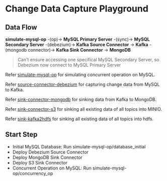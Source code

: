 # Change Data Capture Playground

## Data Flow

**simulate-mysql-op** -(op)-> **MySQL Primary Server** -(sync)-> **MySQL Secondary Server** -(debezium)-> **Kafka Source Connector** -> **Kafka** -(mongodb connector)-> **Kafka Sink Connector** -> **MongoDB**

> Can't ensure accessing one specifical MySQL Secondary Server, so Debezium now connect to MySQL Primary Server

Refer [simulate-mysql-op](./simulate-mysql-op) for simulating concurrent operation on MySQL.

Refer [source-connector-debezium](./source-connector-debezium) for capturing change data from MySQL to Kafka.

Refer [sink-connector-mongodb](./sink-connector-mongodb) for sinking data from Kafka to MongoDB.

Refer [sink-connector-s3](./sink-connector-s3) for sinking all existing data of all topics into MINIO.

Refer [sink-kafka2hdfs](./sink-kafka2hdfs) for sinking all existing data of all topics into hdfs.

## Start Step

* Initial MySQL Database: Run simulate-mysql-op/database_initial
* Deploy Debezium Source Connector
* Deploy MongoDB Sink Connector
* Deploy S3 Sink Connector
* Concurrent Operation on MySQL: Run simulate-mysql-op/concurrency_op
